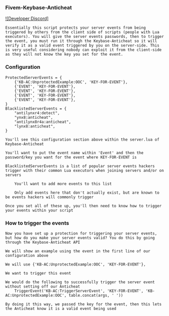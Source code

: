 ### Fivem-Keybase-Anticheat
[![Developer Discord]](https://discord.gg/m39AUuSatU)

    Essentially this script protects your server events from being triggered by others from the client side of scripts (people with Lua executors). You will give the server events passwords, then to trigger the event, you must run it through the Keybase-Anticheat so it will verify it as a valid event triggered by you on the server-side. This is very useful considering nobody can exploit it from the client-side as they will not know the key you set for the event.

### Configuration

    ProtectedServerEvents = {
	    {'KB-AC:UnprotectedExample:OOC', 'KEY-FOR-EVENT'},
	    {'EVENT', 'KEY-FOR-EVENT'},
	    {'EVENT', 'KEY-FOR-EVENT'},
	    {'EVENT', 'KEY-FOR-EVENT'},
	    {'EVENT', 'KEY-FOR-EVENT'},
    }
    BlacklistedServerEvents = {
        "antilynxr4:detect",
        "ynx8:anticheat",
        "antilynx8r4a:anticheat",
        "lynx8:anticheat",
    }

    You'll see this configuration section above within the server.lua of Keybase-Anticheat

    You'll want to put the event name within 'Event' and then the password/key you want for the event where KEY-FOR-EVENT is

    BlacklistedServerEvents is a list of popular server events hackers trigger with their common Lua executors when joining servers and/or on servers

        You'll want to add more events to this list

        Only add events here that don't actually exist, but are known to be events hackers will commonly trigger

    Once you set all of these up, you'll then need to know how to trigger your events within your script

### How to trigger the events

    Now you have set up a protection for triggering your server events, but how do you make your server events valid? You do this by going through the Keybase-Anticheat API

    We will show an example using the event in the first line of our configuration above

    We will use {'KB-AC:UnprotectedExample:OOC', 'KEY-FOR-EVENT'},

    We want to trigger this event

    We would do the following to successfully trigger the server event without setting off our Anticheat
        TriggerEvent('KB-AC:TriggerServerEvent', 'KEY-FOR-EVENT', 'KB-AC:UnprotectedExample:OOC', table.concat(args, ' '))

    By doing it this way, we passed the key for the event, then this lets the Anticheat know it is a valid event being used
